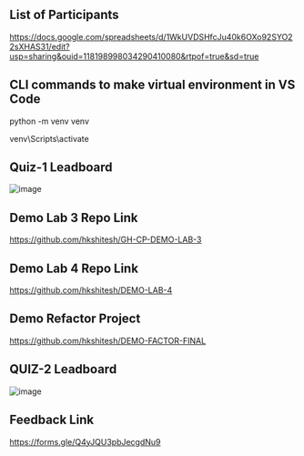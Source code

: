 ## List of Participants

https://docs.google.com/spreadsheets/d/1WkUVDSHfcJu40k6OXo92SYO22sXHAS31/edit?usp=sharing&ouid=118198998034290410080&rtpof=true&sd=true

## CLI commands to make virtual environment in VS Code

python -m venv venv

venv\Scripts\activate

## Quiz-1 Leadboard

![image](https://github.com/user-attachments/assets/31f41265-2351-4f8f-b278-67ad0129f4bc)


## Demo Lab 3 Repo Link

https://github.com/hkshitesh/GH-CP-DEMO-LAB-3

## Demo Lab 4 Repo Link

https://github.com/hkshitesh/DEMO-LAB-4

## Demo Refactor Project

https://github.com/hkshitesh/DEMO-FACTOR-FINAL

## QUIZ-2 Leadboard

![image](https://github.com/user-attachments/assets/cdf82e8c-20e8-4db5-9752-6f8594bdf0e3)

## Feedback Link

https://forms.gle/Q4yJQU3pbJecgdNu9



